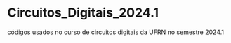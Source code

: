 # Circuitos_Digitais_2024.1
códigos usados no curso de circuitos digitais da UFRN no semestre 2024.1
